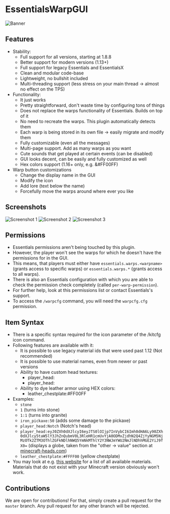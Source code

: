 # EssentialsWarpGUI
![Banner](https://public.marcely.de/data/img/products/warpgui/banner.png)

## Features
* Stability:
  * Full support for all versions, starting at 1.8.8
  * Better support for modern versions (1.13+)
  * Full support for legacy Essentials and EssentialsX
  * Clean and modular code-base
  * Lightweight, no bullshit included
  * Multi-threading support (less stress on your main thread -> almost no effect on the TPS)
* Functionality:
  * It just works
  * Pretty straightforward, don't waste time by configuring tons of things
  * Does not replace the warps functionality of Essentials. Builds on top of it
  * No need to recreate the warps. This plugin automatically detects them
  * Each warp is being stored in its own file -> easily migrate and modify them
  * Fully customizable (even all the messages)
  * Multi-page support. Add as many warps as you want
  * Cute sounds that get played at certain events (can be disabled)
  * GUI looks decent, can be easily and fully customized as well
  * Hex colors support (1.16+ only, e.g. &#FF00FF)
* Warp button customizations
  * Change the display name in the GUI
  * Modify the icon
  * Add lore (text below the name)
  * Forcefully move the warps around where ever you like
  
## Screenshots
![Screenshot 1](https://public.marcely.de/data/img/products/warpgui/2023-03-13_18.30.40%20-%20Kopie.png)
![Screenshot 2](https://public.marcely.de/data/img/products/warpgui/2023-03-13_17.49.18.png)
![Screenshot 3](https://public.marcely.de/data/img/products/warpgui/2023-03-13_17.49.09.png)

## Permissions
* Essentials permissions aren't being touched by this plugin.
* However, the player won't see the warps for which he doesn't have the permissions for in the GUI.
* This means, that players must either have `essentials.warps.<warpname>` (grants access to specific warps) or `essentials.warps.*` (grants access to all warps).
* There is also an Essentials configuration with which you are able to check the permission check completely (called `per-warp-permission`).
* For further help, look at this permissions list or contact Essentials's support.
* To access the `/warpcfg` command, you will need the `warpcfg.cfg` permission.

## Item Syntax
* There is a specific syntax required for the icon parameter of the /kitcfg icon <kit> <icon> command.
* Following features are available with it:
  * It is possible to use legacy material ids that were used past 1.12 (Not recommended)
  * It is possible to use material names, even from newer or past versions
  * Ability to have custom head textures:
    * player_head:<player name>
    * player_head:<texture>
  * Ability to dye leather armor using HEX colors:
    * leather_chestplate:#FF00FF
* Examples:
  * `stone`
  * `1` (turns into stone)
  * `1:1` (turns into granite)
  * `iron_pickaxe:50` (adds some damage to the pickaxe)
  * `player_head:Notch` (Notch's head)
  * `player_head:eyJ0ZXh0dXJlcyI6eyJTS0lOIjp7InVybCI6Imh0dHA6Ly90ZXh0dXJlcy5taW5lY3JhZnQubmV0L3RleHR1cmUvYjA0ODMxZjdhN2Q4ZjYyNGM5NjMzOTk2ZTM3OThlZGFkNDlhNWQ5YmNkMThlY2Y3NWJmYWU2NmJlNDhhMGE2YiJ9fX0=` (displays a globe, taken from the "other -> value" section at [minecraft-heads.com](https://minecraft-heads.com/custom-heads/decoration/60444-globe-with-base))
  * `leather_chestplate:#FFFF00` (yellow chestplate)
* You may look at e.g. [this website](https://hub.spigotmc.org/javadocs/bukkit/org/bukkit/Material.html) for a list of all available materials. Materials that do not exist with your Minecraft version obviously won't work.

## Contributions
We are open for contributions! For that, simply create a pull request for the `master` branch. Any pull request for any other branch will be rejected.
